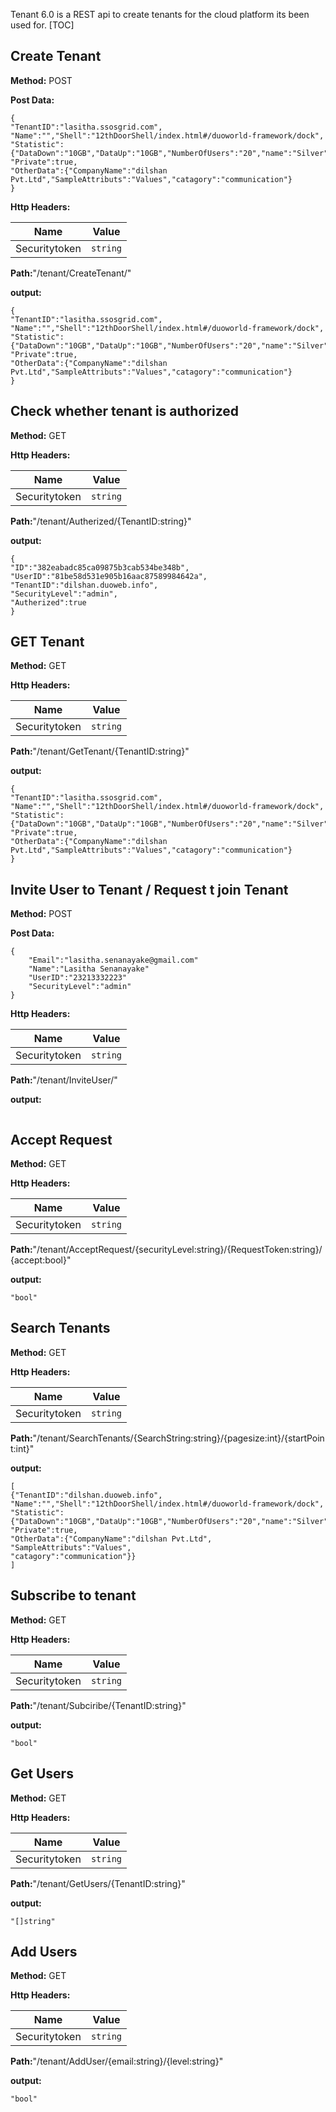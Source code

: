 Tenant 6.0 is a REST api to create tenants for the cloud platform its been used for. 
[TOC]

## Create Tenant 
**Method:** POST

**Post Data:**
```
{
"TenantID":"lasitha.ssosgrid.com",
"Name":"","Shell":"12thDoorShell/index.html#/duoworld-framework/dock",
"Statistic":{"DataDown":"10GB","DataUp":"10GB","NumberOfUsers":"20","name":"Silver","price":"$10"},
"Private":true,
"OtherData":{"CompanyName":"dilshan Pvt.Ltd","SampleAttributs":"Values","catagory":"communication"}
}
```

**Http Headers:**

| Name          | Value         | 
| ------------- |:-------------:| 
| Securitytoken | `string`      | 

**Path:**"/tenant/CreateTenant/"

**output:**	
```  
{
"TenantID":"lasitha.ssosgrid.com",
"Name":"","Shell":"12thDoorShell/index.html#/duoworld-framework/dock",
"Statistic":{"DataDown":"10GB","DataUp":"10GB","NumberOfUsers":"20","name":"Silver","price":"$10"},
"Private":true,
"OtherData":{"CompanyName":"dilshan Pvt.Ltd","SampleAttributs":"Values","catagory":"communication"}
}
```

## Check whether tenant is authorized
**Method:** GET

**Http Headers:**

| Name          | Value         | 
| ------------- |:-------------:| 
| Securitytoken | `string`      | 

**Path:**"/tenant/Autherized/{TenantID:string}"

**output:**	
```  
{
"ID":"382eabadc85ca09875b3cab534be348b",
"UserID":"81be58d531e905b16aac87589984642a",
"TenantID":"dilshan.duoweb.info",
"SecurityLevel":"admin",
"Autherized":true
}
```

## GET Tenant
**Method:** GET 


**Http Headers:**

| Name          | Value         | 
| ------------- |:-------------:| 
| Securitytoken | `string`      | 

**Path:**"/tenant/GetTenant/{TenantID:string}"

**output:**	
```  
{
"TenantID":"lasitha.ssosgrid.com",
"Name":"","Shell":"12thDoorShell/index.html#/duoworld-framework/dock",
"Statistic":{"DataDown":"10GB","DataUp":"10GB","NumberOfUsers":"20","name":"Silver","price":"$10"},
"Private":true,
"OtherData":{"CompanyName":"dilshan Pvt.Ltd","SampleAttributs":"Values","catagory":"communication"}
}
```

## Invite User to Tenant / Request t join Tenant
**Method:** POST

**Post Data:**
```
{
	"Email":"lasitha.senanayake@gmail.com"
	"Name":"Lasitha Senanayake"
	"UserID":"23213332223"
	"SecurityLevel":"admin"
}
```

**Http Headers:**

| Name          | Value         | 
| ------------- |:-------------:| 
| Securitytoken | `string`      | 

**Path:**"/tenant/InviteUser/"

**output:**	
```  

```

## Accept Request
**Method:** GET


**Http Headers:**

| Name          | Value         | 
| ------------- |:-------------:| 
| Securitytoken | `string`      | 

**Path:**"/tenant/AcceptRequest/{securityLevel:string}/{RequestToken:string}/{accept:bool}"

**output:**	
```  
"bool"
```

## Search Tenants
**Method:** GET 

**Http Headers:**

| Name          | Value         | 
| ------------- |:-------------:| 
| Securitytoken | `string`      | 

**Path:**"/tenant/SearchTenants/{SearchString:string}/{pagesize:int}/{startPoint:int}"

**output:**	
```  
[
{"TenantID":"dilshan.duoweb.info",
"Name":"","Shell":"12thDoorShell/index.html#/duoworld-framework/dock",
"Statistic":{"DataDown":"10GB","DataUp":"10GB","NumberOfUsers":"20","name":"Silver","price":"$10"},
"Private":true,
"OtherData":{"CompanyName":"dilshan Pvt.Ltd",
"SampleAttributs":"Values",
"catagory":"communication"}}
]
```

## Subscribe to tenant 
**Method:** GET

**Http Headers:**

| Name          | Value         | 
| ------------- |:-------------:| 
| Securitytoken | `string`      | 

**Path:**"/tenant/Subciribe/{TenantID:string}"

**output:**	
``` 
"bool" 
```

## Get Users
**Method:** GET

**Http Headers:**

| Name          | Value         | 
| ------------- |:-------------:| 
| Securitytoken | `string`      | 

**Path:**"/tenant/GetUsers/{TenantID:string}"

**output:**	
``` 
"[]string" 
```
## Add Users
**Method:** GET

**Http Headers:**

| Name          | Value         | 
| ------------- |:-------------:| 
| Securitytoken | `string`      | 

**Path:**"/tenant/AddUser/{email:string}/{level:string}"

**output:**	
``` 
"bool" 
```
